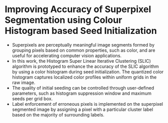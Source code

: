 # Improving Accuracy of Superpixel Segmentation using Colour Histogram based Seed Initialization
- Superpixels are perceptually meaningful image segments formed by grouping pixels based on common properties, such as color, and are useful for accelerating computer vision applications.
- In this work, the Histogram Super Linear Iterative Clustering (SLIC) algorithm is prototyped to enhance the accuracy of the SLIC algorithm by using a color histogram during seed initialization. The quantized color histogram captures localized color profiles within uniform grids in the raw image.
- The quality of initial seeding can be controlled through user-defined parameters, such as histogram suppression window and maximum seeds per grid box.
- Label enforcement of erroneous pixels is implemented on the superpixel segmented image by assigning a pixel with a particular cluster label based on the majority of surrounding labels.


